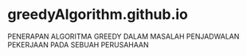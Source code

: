 # greedyAlgorithm.github.io
PENERAPAN ALGORITMA GREEDY DALAM MASALAH PENJADWALAN PEKERJAAN PADA SEBUAH PERUSAHAAN
